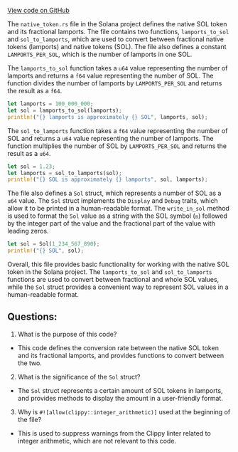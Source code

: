 [View code on GitHub](https://github.com/solana-labs/solana/blob/master/sdk/program/src/native_token.rs)

The `native_token.rs` file in the Solana project defines the native SOL token and its fractional lamports. The file contains two functions, `lamports_to_sol` and `sol_to_lamports`, which are used to convert between fractional native tokens (lamports) and native tokens (SOL). The file also defines a constant `LAMPORTS_PER_SOL`, which is the number of lamports in one SOL.

The `lamports_to_sol` function takes a `u64` value representing the number of lamports and returns a `f64` value representing the number of SOL. The function divides the number of lamports by `LAMPORTS_PER_SOL` and returns the result as a `f64`.

```rust
let lamports = 100_000_000;
let sol = lamports_to_sol(lamports);
println!("{} lamports is approximately {} SOL", lamports, sol);
```

The `sol_to_lamports` function takes a `f64` value representing the number of SOL and returns a `u64` value representing the number of lamports. The function multiplies the number of SOL by `LAMPORTS_PER_SOL` and returns the result as a `u64`.

```rust
let sol = 1.23;
let lamports = sol_to_lamports(sol);
println!("{} SOL is approximately {} lamports", sol, lamports);
```

The file also defines a `Sol` struct, which represents a number of SOL as a `u64` value. The `Sol` struct implements the `Display` and `Debug` traits, which allow it to be printed in a human-readable format. The `write_in_sol` method is used to format the `Sol` value as a string with the SOL symbol (`◎`) followed by the integer part of the value and the fractional part of the value with leading zeros.

```rust
let sol = Sol(1_234_567_890);
println!("{} SOL", sol);
```

Overall, this file provides basic functionality for working with the native SOL token in the Solana project. The `lamports_to_sol` and `sol_to_lamports` functions are used to convert between fractional and whole SOL values, while the `Sol` struct provides a convenient way to represent SOL values in a human-readable format.
## Questions: 
 1. What is the purpose of this code?
- This code defines the conversion rate between the native SOL token and its fractional lamports, and provides functions to convert between the two.

2. What is the significance of the `Sol` struct?
- The `Sol` struct represents a certain amount of SOL tokens in lamports, and provides methods to display the amount in a user-friendly format.

3. Why is `#![allow(clippy::integer_arithmetic)]` used at the beginning of the file?
- This is used to suppress warnings from the Clippy linter related to integer arithmetic, which are not relevant to this code.